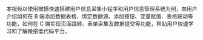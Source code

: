 本视频以使用微搭快速搭建用户信息采集小程序和用户信息管理系统为例，向用户介绍如何在 B 端添加数据表格、绑定数据源、添加按钮、变量赋值、表格联动等功能，如何在 C 端实现页面跳转、表单采集及数据提交等功能，帮助用户快速学习和了解微搭低代码平台。
